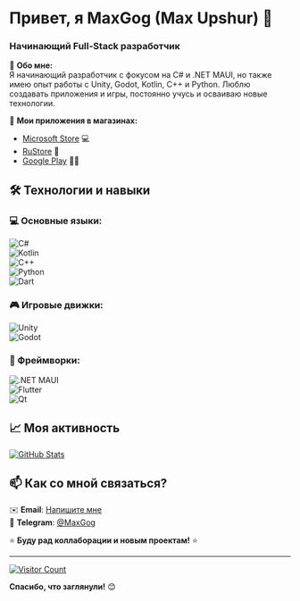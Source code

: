 # Привет, я MaxGog (Max Upshur) 👋  
### Начинающий Full-Stack разработчик  

🚀 **Обо мне:**  
Я начинающий разработчик с фокусом на C# и .NET MAUI, но также имею опыт работы с Unity, Godot, Kotlin, C++ и Python. Люблю создавать приложения и игры, постоянно учусь и осваиваю новые технологии.  

📱 **Мои приложения в магазинах:**  
- [Microsoft Store](https://apps.microsoft.com/search/publisher?name=MaxGog) 💻  
- [RuStore](https://www.rustore.ru/catalog/developer/2567324f) 📱  
- [Google Play](https://play.google.com/store/apps/dev?id=8907255934424789335) 📱💡  

## 🛠️ Технологии и навыки  
### 💻 Основные языки:  
![C#](https://img.shields.io/badge/C%23-239120?style=for-the-badge&logo=c-sharp&logoColor=white)  
![Kotlin](https://img.shields.io/badge/Kotlin-7F52FF?style=for-the-badge&logo=kotlin&logoColor=white)  
![C++](https://img.shields.io/badge/C%2B%2B-00599C?style=for-the-badge&logo=c%2B%2B&logoColor=white)  
![Python](https://img.shields.io/badge/Python-3776AB?style=for-the-badge&logo=python&logoColor=white)  
![Dart](https://img.shields.io/badge/Dart-0175C2?style=for-the-badge&logo=dart&logoColor=white)  

### 🎮 Игровые движки:  
![Unity](https://img.shields.io/badge/Unity-100000?style=for-the-badge&logo=unity&logoColor=white)  
![Godot](https://img.shields.io/badge/Godot-478CBF?style=for-the-badge&logo=godot-engine&logoColor=white)  

### 📱 Фреймворки:  
![.NET MAUI](https://img.shields.io/badge/.NET_MAUI-512BD4?style=for-the-badge&logo=dotnet&logoColor=white)  
![Flutter](https://img.shields.io/badge/Flutter-02569B?style=for-the-badge&logo=flutter&logoColor=white)  
![Qt](https://img.shields.io/badge/Qt-41CD52?style=for-the-badge&logo=qt&logoColor=white)  

## 📈 Моя активность  
[![GitHub Stats](https://github-readme-stats.vercel.app/api?username=MaxGog&show_icons=true&theme=radical)](https://github.com/MaxGog)  

## 📫 Как со мной связаться?  
✉️ **Email**: [Напишите мне](mailto:max.gog2005@outlook.com)  
💬 **Telegram**: [@MaxGog](https://t.me/MaxGog)  

⭐ **Буду рад коллаборации и новым проектам!** ⭐  

---

[![Visitor Count](https://komarev.com/ghpvc/?username=MaxGog&label=Profile%20Views&color=blueviolet)](https://github.com/MaxGog)  

**Спасибо, что заглянули!** 😊
